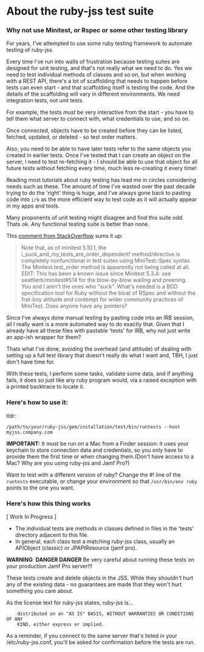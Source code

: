 # About the ruby-jss test suite

### Why not use Minitest, or Rspec or some other testing library

For years, I've attempted to use some ruby testing framework to automate testing of ruby-jss.

Every time I've run into walls of frustration because testing suites are designed for unit testing, and that's not really what we need to do. Yes we need to test individual methods of classes and so on, but when working with a REST API, there's a lot of scaffolding that needs to happen before tests can even start - and that scaffolding itself is testing the code. And the details of the scaffolding will vary in different environments. We need integration tests, not unit tests.

For example, the tests *must* be very interactive from the start - you have to tell them what server to connect with, what credentials to use, and so on.

Once connected, objects have to be created before they can be listed, fetched, updated, or deleted - so test order matters.

Also, you need to be able to have later tests refer to the same objects you created in earlier tests. Once I've tested that I can create an object on the server, I need to test re-fetching it -  I should be able to use that object for all future tests without fetching every time, much less re-creating it every time!

Reading most tutorials about ruby testing has lead me in circles considering needs such as these. The amount of time I've wasted over the past decade trying to do the 'right' thing is huge, and I've always gone back to pasting code into `irb` as the more efficient way to test code as it will actually appear in my apps and tools.

Many proponents of unit testing might disagree and find this suite odd.  Thats ok. Any functional testing suite is better than none.

This [comment from StackOverflow](https://stackoverflow.com/questions/8752654/how-do-i-effectively-force-minitest-to-run-my-tests-in-order) sums it up:

> Note that, as of minitest 5.10.1, the i_suck_and_my_tests_are_order_dependent! method/directive is completely nonfunctional in test suites using MiniTest::Spec syntax. The Minitest.test_order method is apparently not being called at all.
EDIT: This has been a known issue since Minitest 5.3.4: see seattlerb/minitest#514 for the blow-by-blow wailing and preening.
You and I aren't the ones who "suck". What's needed is a BDD specification tool for Ruby without the bloat of RSpec and without the frat-boy attitude and contempt for wider community practices of MiniTest. Does anyone have any pointers?


Since I've always done manual testing by pasting code into an IRB session, all I really want is a more automated way to do exactly that. Given that I already have all these files with pastable 'tests' for IRB,  why not just write an app-ish wrapper for them?

Thats what I've done, avoiding the overhead (and attitude) of dealing with setting up a full test library that doesn't really do what I want and, TBH, I just don't have time for.

With these tests, I perform some tasks, validate some data, and if anything fails, it does so just like any ruby program would, via a raised exception with a printed backtrace to locate it.


### Here's how to use it:

tldr:

  `/path/to/your/ruby-jss/gem/installation/test/bin/runtests --host myjss.company.com`


**IMPORTANT:** It must be run on a Mac from a Finder session: it uses your keychain to store connection data and credentials, so you only have to provide them the first time or when changing them.(Don't have access to a Mac? Why are you using ruby-jss and Jamf Pro?)

Want to test with a different version of ruby? Change the #! line of the `runtests` executable, or change your environment so that `/usr/bin/env ruby` points to the one you want.

### Here's how this thing works

[ Work In Progress ]

 - The individual tests are methods in classes defined in files in the 'tests' directory adjacent to this file.
 - In general, each class test a matching ruby-jss class, usually an APIObject (classic) or JPAPIResource (jamf pro).


**WARNING**: **DANGER DANGER** Be very careful about running these tests on your production Jamf Pro server!!!

These tests create and delete objects in the JSS. While they _shouldn't_ hurt any of the existing data - no guarantees are made that they won't hurt something you care about.

As the license text for ruby-jss states, ruby-jss is...

```
    distributed on an "AS IS" BASIS, WITHOUT WARRANTIES OR CONDITIONS OF ANY
    KIND, either express or implied.
```

As a reminder, if you connect to the same server that's listed in your /etc/ruby-jss.conf, you'll be asked for confirmation before the tests are run.
